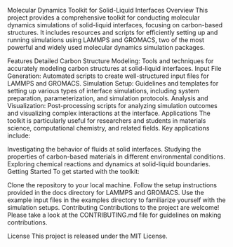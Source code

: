 Molecular Dynamics Toolkit for Solid-Liquid Interfaces
Overview
This project provides a comprehensive toolkit for conducting molecular dynamics simulations of solid-liquid interfaces, focusing on carbon-based structures. It includes resources and scripts for efficiently setting up and running simulations using LAMMPS and GROMACS, two of the most powerful and widely used molecular dynamics simulation packages.

Features
Detailed Carbon Structure Modeling: Tools and techniques for accurately modeling carbon structures at solid-liquid interfaces.
Input File Generation: Automated scripts to create well-structured input files for LAMMPS and GROMACS.
Simulation Setup: Guidelines and templates for setting up various types of interface simulations, including system preparation, parameterization, and simulation protocols.
Analysis and Visualization: Post-processing scripts for analyzing simulation outcomes and visualizing complex interactions at the interface.
Applications
The toolkit is particularly useful for researchers and students in materials science, computational chemistry, and related fields. Key applications include:

Investigating the behavior of fluids at solid interfaces.
Studying the properties of carbon-based materials in different environmental conditions.
Exploring chemical reactions and dynamics at solid-liquid boundaries.
Getting Started
To get started with the toolkit:

Clone the repository to your local machine.
Follow the setup instructions provided in the docs directory for LAMMPS and GROMACS.
Use the example input files in the examples directory to familiarize yourself with the simulation setups.
Contributing
Contributions to the project are welcome! Please take a look at the CONTRIBUTING.md file for guidelines on making contributions.

License
This project is released under the MIT License.

